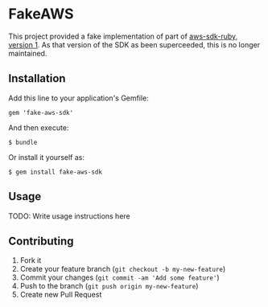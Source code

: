# FakeAWS

This project provided a fake implementation of part of [aws-sdk-ruby, version 1](https://github.com/aws/aws-sdk-ruby/tree/aws-sdk-v1). As that version of the SDK as been superceeded, this is no longer maintained.

## Installation

Add this line to your application's Gemfile:

    gem 'fake-aws-sdk'

And then execute:

    $ bundle

Or install it yourself as:

    $ gem install fake-aws-sdk

## Usage

TODO: Write usage instructions here

## Contributing

1. Fork it
2. Create your feature branch (`git checkout -b my-new-feature`)
3. Commit your changes (`git commit -am 'Add some feature'`)
4. Push to the branch (`git push origin my-new-feature`)
5. Create new Pull Request

